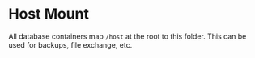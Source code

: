 # Host Mount

All database containers map `/host` at the root to this folder.  This can be used for backups, file exchange, etc.